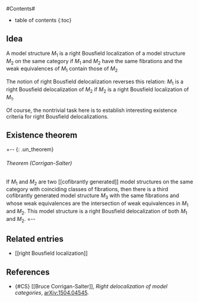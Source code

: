 #Contents#
* table of contents
{:toc}

## Idea

A model structure $M_1$ is a right Bousfield
localization of a model structure $M_2$ on the same
category if $M_1$ and $M_2$ have the same fibrations
and the weak equivalences of $M_1$ contain those
of $M_2$

The notion of right Bousfield delocalization
reverses this relation: $M_1$ is a right
Bousfield delocalization of $M_2$
if $M_2$ is a right Bousfield localization of $M_1$.

Of course, the nontrivial task here
is to establish interesting existence criteria
for right Bousfield delocalizations.

## Existence theorem

+-- {: .un_theorem}
###### Theorem (Corrigan-Salter)
If $M_1$ and $M_2$ are two [[cofibrantly generated]]
model structures on the same category
with coinciding classes of fibrations,
then there is a third cofibrantly generated
model structure $M_3$
with the same fibrations and whose weak equivalences
are the intersection of weak equivalences in $M_1$
and $M_2$.
This model structure is a right Bousfield delocalization
of both $M_1$ and $M_2$.
=--

## Related entries

* [[right Bousfield localization]]

## References

* {#CS} [[Bruce Corrigan-Salter]], _Right delocalization of model categories_, [arXiv:1504.04545](http://arxiv.org/abs/1504.04545).
